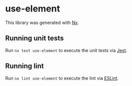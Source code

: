 # use-element

This library was generated with [Nx](https://nx.dev).

## Running unit tests

Run `nx test use-element` to execute the unit tests via [Jest](https://jestjs.io).

## Running lint

Run `nx lint use-element` to execute the lint via [ESLint](https://eslint.org/).
